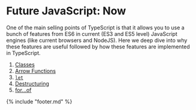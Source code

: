 # Future JavaScript: Now
One of the main selling points of TypeScript is that it allows you to use a bunch of features from ES6 in current (ES3 and ES5 level) JavaScript engines (like current browsers and NodeJS). Here we deep dive into why these features are useful followed by how these features are implemented in TypeScript.

1. [Classes](classes.md)
1. [Arrow Functions](arrow-functions.md)
1. [`let`](let.md)
1. [Destructuring](destructuring.md)
1. [for...of](for...of.md)

{% include "footer.md" %}
